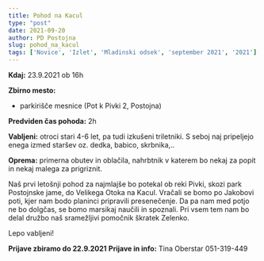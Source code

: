 ```yaml
---
title: Pohod na Kacul
type: "post"
date: 2021-09-20
author: PD Postojna
slug: pohod_na_kacul
tags: ['Novice', 'Izlet', 'Mladinski odsek', 'september 2021', '2021']
---
```


**Kdaj:** 23.9.2021 ob 16h

**Zbirno mesto:** 
- parkirišče mesnice (Pot k Pivki 2, Postojna)

**Predviden čas pohoda:** 2h

**Vabljeni:** otroci stari 4-6 let, pa tudi izkušeni triletniki. S seboj naj pripeljejo enega izmed staršev oz. dedka, babico, skrbnika,..

**Oprema:** primerna obutev in oblačila, nahrbtnik v katerem bo nekaj za popit in nekaj malega za prigriznit.

Naš prvi letošnji pohod za najmlajše bo potekal ob reki Pivki, skozi
park Postojnske jame, do Velikega Otoka na Kacul. Vračali se bomo
po Jakobovi poti, kjer nam bodo planinci pripravili presenečenje. Da
pa nam med potjo ne bo dolgčas, se bomo marsikaj naučili in
spoznali. Pri vsem tem nam bo delal družbo naš sramežljivi pomočnik
škratek Zelenko.


Lepo vabljeni!

**Prijave zbiramo do 22.9.2021**
**Prijave in info:** Tina Oberstar 051-319-449